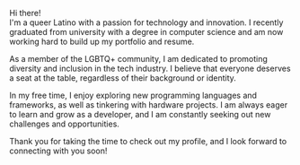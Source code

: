 Hi there! <br>
I'm a queer Latino with a passion for technology and innovation. I recently graduated from university with a degree in computer science and am now working hard to build up my portfolio and resume.

As a member of the LGBTQ+ community, I am dedicated to promoting diversity and inclusion in the tech industry. I believe that everyone deserves a seat at the table, regardless of their background or identity.

In my free time, I enjoy exploring new programming languages and frameworks, as well as tinkering with hardware projects. I am always eager to learn and grow as a developer, and I am constantly seeking out new challenges and opportunities.

Thank you for taking the time to check out my profile, and I look forward to connecting with you soon!
